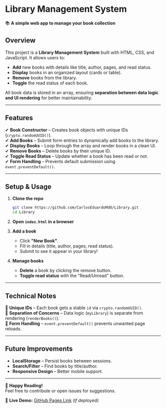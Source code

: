 # **Library Management System**  

📚 **A simple web app to manage your book collection**  

## **Overview**  
This project is a **Library Management System** built with HTML, CSS, and JavaScript. It allows users to:  
- **Add** new books with details like title, author, pages, and read status.  
- **Display** books in an organized layout (cards or table).  
- **Remove** books from the library.  
- **Toggle** the read status of each book.  

All book data is stored in an array, ensuring **separation between data logic and UI rendering** for better maintainability.  

---

## **Features**  
✔ **Book Constructor** – Creates book objects with unique IDs (`crypto.randomUUID()`).  
✔ **Add Books** – Submit form entries to dynamically add books to the library.  
✔ **Display Books** – Loop through the array and render books in a clean UI.  
✔ **Remove Books** – Delete books by their unique ID.  
✔ **Toggle Read Status** – Update whether a book has been read or not.  
✔ **Form Handling** – Prevents default submission using `event.preventDefault()`.  

---

## **Setup & Usage**  
1. **Clone the repo**  
   ```bash
   git clone https://github.com/CarlosEduardoMdO/Library.git
   cd Library
   ```

2. **Open `index.html` in a browser**  

3. **Add a book**  
   - Click **"New Book"**.  
   - Fill in details (title, author, pages, read status).  
   - Submit to see it appear in your library!  

4. **Manage books**  
   - **Delete** a book by clicking the remove button.  
   - **Toggle read status** with the "Read/Unread" button.  

---

## **Technical Notes**  
🔹 **Unique IDs** – Each book gets a stable `id` via `crypto.randomUUID()`.  
🔹 **Separation of Concerns** – Data logic (`myLibrary`) is separate from rendering (`renderBooks()`).  
🔹 **Form Handling** – `event.preventDefault()` prevents unwanted page reloads.  

---

## **Future Improvements**  
- **LocalStorage** – Persist books between sessions.  
- **Search/Filter** – Find books by title/author.  
- **Responsive Design** – Better mobile support.  

---

🚀 **Happy Reading!**  
Feel free to contribute or open issues for suggestions.  

📌 **Live Demo:** [GitHub Pages Link](#) *(if deployed)*